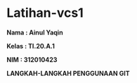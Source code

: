 # Latihan-vcs1

**Nama : Ainul Yaqin**

**Kelas : TI.20.A.1**

**NIM : 312010423**

**LANGKAH-LANGKAH PENGGUNAAN GIT <br>**

